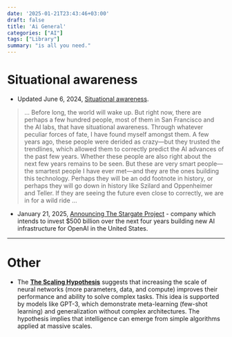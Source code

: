 ```yaml
---
date: '2025-01-21T23:43:46+03:00'
draft: false
title: 'Ai General'
categories: ["AI"]
tags: ["Library"]
summary: "is all you need."
---
```




# Situational awareness

- Updated June 6, 2024, [Situational awareness](https://situational-awareness.ai). 

>... Before long, the world will wake up. But right now, there are perhaps a few hundred people, most of them in San Francisco and the AI labs, that have situational awareness. Through whatever peculiar forces of fate, I have found myself amongst them. A few years ago, these people were derided as crazy—but they trusted the trendlines, which allowed them to correctly predict the AI advances of the past few years. Whether these people are also right about the next few years remains to be seen. But these are very smart people—the smartest people I have ever met—and they are the ones building this technology. Perhaps they will be an odd footnote in history, or perhaps they will go down in history like Szilard and Oppenheimer and Teller. If they are seeing the future even close to correctly, we are in for a wild ride ...

- January 21, 2025, [Announcing The Stargate Project](https://openai.com/index/announcing-the-stargate-project/) - company which intends to invest $500 billion over the next four years building new AI infrastructure for OpenAI in the United States.

---------

# Other
- The **[The Scaling Hypothesis](https://gwern.net/scaling-hypothesis)** suggests that increasing the scale of neural networks (more parameters, data, and compute) improves their performance and ability to solve complex tasks. This idea is supported by models like GPT-3, which demonstrate meta-learning (few-shot learning) and generalization without complex architectures. The hypothesis implies that intelligence can emerge from simple algorithms applied at massive scales.